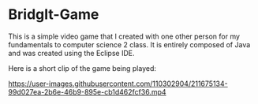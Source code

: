 # BridgIt-Game

This is a simple video game that I created with one other person for my fundamentals to computer science 2 class. It is entirely composed of Java and was created using the Eclipse IDE.

Here is a short clip of the game being played:

https://user-images.githubusercontent.com/110302904/211675134-99d027ea-2b6e-46b9-895e-cb1d462fcf36.mp4

